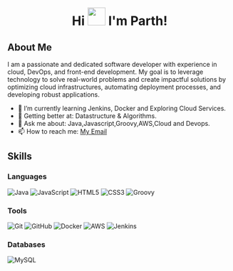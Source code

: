 # <p align='center'>Hi <img src="https://camo.githubusercontent.com/be97db312617523f171eb0fa461349309274abda75e491e51af7df9b8383c82a/68747470733a2f2f6d656469612e74656e6f722e636f6d2f57783949456d5a5a58536f41414141692f68692e676966" alt="" width="40" height="40"> I'm Parth!

## About Me

 
I am a passionate and dedicated software developer with experience in cloud, DevOps, and front-end development. My goal is to leverage technology to solve real-world problems and create impactful solutions by optimizing cloud infrastructures, automating deployment processes, and developing robust applications.


- 🔭 I’m currently learning Jenkins, Docker and Exploring Cloud Services.
- 🌱 Getting better at: Datastructure & Algorithms.
- 💬 Ask me about: Java,Javascript,Groovy,AWS,Cloud and Devops.
- 📫 How to reach me: [My Email](mailto:parthsingh1253@gmail.com)

## Skills

### Languages
![Java](https://img.shields.io/badge/-Java-007396?style=flat&logo=openjdk&logoColor=white)
![JavaScript](https://img.shields.io/badge/-JavaScript-F7DF1E?style=flat&logo=javascript&logoColor=black)
![HTML5](https://img.shields.io/badge/-HTML5-E34F26?style=flat&logo=html5&logoColor=white)
![CSS3](https://img.shields.io/badge/-CSS3-1572B6?style=flat&logo=css3&logoColor=white)
![Groovy](https://img.shields.io/badge/-Groovy-007ACC?style=flat&logo=Groovy&logoColor=white)

### Tools
![Git](https://img.shields.io/badge/-Git-F05032?style=flat&logo=git&logoColor=white)
![GitHub](https://img.shields.io/badge/-GitHub-181717?style=flat&logo=github&logoColor=white)
![Docker](https://img.shields.io/badge/-Docker-2496ED?style=flat&logo=docker&logoColor=white)
![AWS](https://img.shields.io/badge/-AWS-232F3E?style=flat&logo=amazonwebservices&logoColor=white)
![Jenkins](https://img.shields.io/badge/-Jenkins-232F3E?style=flat&logo=Jenkins&logoColor=white)

### Databases
![MySQL](https://img.shields.io/badge/-MySQL-4479A1?style=flat&logo=mysql&logoColor=white)


 
